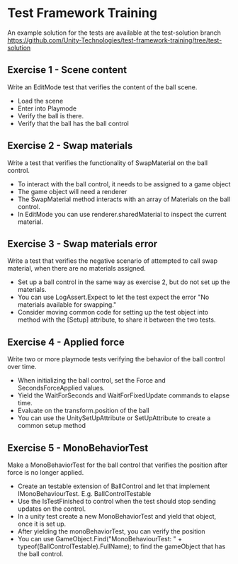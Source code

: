 # Test Framework Training
An example solution for the tests are available at the test-solution branch https://github.com/Unity-Technologies/test-framework-training/tree/test-solution

## Exercise 1 - Scene content

Write an EditMode test that verifies the content of the ball scene.
* Load the scene
* Enter into Playmode
* Verify the ball is there.
* Verify that the ball has the ball control

## Exercise 2 - Swap materials

Write a test that verifies the functionality of SwapMaterial on the ball control.
* To interact with the ball control, it needs to be assigned to a game object
* The game object will need a renderer
* The SwapMaterial method interacts with an array of Materials on the ball control.
* In EditMode you can use renderer.sharedMaterial to inspect the current material.

## Exercise 3 - Swap materials error

Write a test that verifies the negative scenario of attempted to call swap material, when there are no materials assigned.
* Set up a ball control in the same way as exercise 2, but do not set up the materials.
* You can use LogAssert.Expect to let the test expect the error "No materials available for swapping."
* Consider moving common code for setting up the test object into method with the [Setup] attribute, to share it between the two tests.

## Exercise 4 - Applied force

Write two or more playmode tests verifying the behavior of the ball control over time.
* When initializing the ball control, set the Force and SecondsForceApplied values.
* Yield the WaitForSeconds and WaitForFixedUpdate commands to elapse time.
* Evaluate on the transform.position of the ball
* You can use the UnitySetUpAttribute or SetUpAttribute to create a common setup method

## Exercise 5 - MonoBehaviorTest

Make a MonoBehaviorTest for the ball control that verifies the position after force is no longer applied.
* Create an testable extension of BallControl and let that implement IMonoBehaviourTest. E.g. BallControlTestable
* Use the IsTestFinished to control when the test should stop sending updates on the control.
* In a unity test create a new MonoBehaviorTest<BallControlTestable> and yield that object, once it is set up.
* After yielding the monoBehaviorTest, you can verify the position
* You can use GameObject.Find("MonoBehaviourTest: " + typeof(BallControlTestable).FullName); to find the gameObject that has the ball control.
